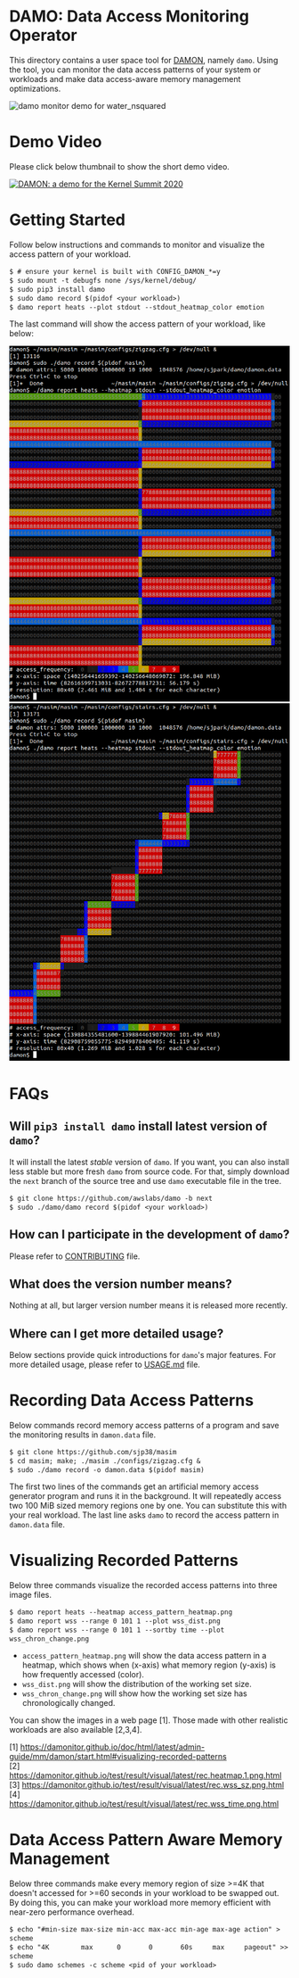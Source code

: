 DAMO: Data Access Monitoring Operator
=====================================

This directory contains a user space tool for
[DAMON](https://damonitor.github.io), namely ``damo``.  Using the tool, you can
monitor the data access patterns of your system or workloads and make data
access-aware memory management optimizations.

![damo monitor demo for water_nsquared](for_doc/damo_monitor_water_nsquared.gif)


Demo Video
==========

Please click below thumbnail to show the short demo video.

[![DAMON: a demo for the Kernel Summit 2020](
http://img.youtube.com/vi/l63eqbVBZRY/0.jpg)](
http://www.youtube.com/watch?v=l63eqbVBZRY
"DAMON: a demo for the Kernel Summit 2020")


Getting Started
===============

Follow below instructions and commands to monitor and visualize the access
pattern of your workload.

    $ # ensure your kernel is built with CONFIG_DAMON_*=y
    $ sudo mount -t debugfs none /sys/kernel/debug/
    $ sudo pip3 install damo
    $ sudo damo record $(pidof <your workload>)
    $ damo report heats --plot stdout --stdout_heatmap_color emotion

The last command will show the access pattern of your workload, like below:

![masim zigzag heatmap in ascii](for_doc/masim_zigzag_heatmap_ascii.png)
![masim stairs heatmap in ascii](for_doc/masim_stairs_heatmap_ascii.png)


FAQs
====

Will `pip3 install damo` install latest version of `damo`?
----------------------------------------------------------

It will install the latest _stable_ version of `damo`.  If you want, you can
also install less stable but more fresh `damo` from source code.  For that,
simply download the `next` branch of the source tree and use `damo` executable
file in the tree.

    $ git clone https://github.com/awslabs/damo -b next
    $ sudo ./damo/damo record $(pidof <your workload>)


How can I participate in the development of `damo`?
---------------------------------------------------

Please refer to [CONTRIBUTING](CONTIRUTING) file.


What does the version number means?
-----------------------------------

Nothing at all, but larger version number means it is released more recently.


Where can I get more detailed usage?
------------------------------------

Below sections provide quick introductions for `damo`'s major features.  For
more detailed usage, please refer to [USAGE.md](USAGE.md) file.


Recording Data Access Patterns
==============================

Below commands record memory access patterns of a program and save the
monitoring results in `damon.data` file.

    $ git clone https://github.com/sjp38/masim
    $ cd masim; make; ./masim ./configs/zigzag.cfg &
    $ sudo ./damo record -o damon.data $(pidof masim)

The first two lines of the commands get an artificial memory access generator
program and runs it in the background.  It will repeatedly access two 100 MiB
sized memory regions one by one.  You can substitute this with your real
workload.  The last line asks ``damo`` to record the access pattern in
``damon.data`` file.


Visualizing Recorded Patterns
=============================

Below three commands visualize the recorded access patterns into three
image files.

    $ damo report heats --heatmap access_pattern_heatmap.png
    $ damo report wss --range 0 101 1 --plot wss_dist.png
    $ damo report wss --range 0 101 1 --sortby time --plot wss_chron_change.png

- ``access_pattern_heatmap.png`` will show the data access pattern in a
  heatmap, which shows when (x-axis) what memory region (y-axis) is how
  frequently accessed (color).
- ``wss_dist.png`` will show the distribution of the working set size.
- ``wss_chron_change.png`` will show how the working set size has
  chronologically changed.

You can show the images in a web page [1].  Those made with other realistic
workloads are also available [2,3,4].

[1] https://damonitor.github.io/doc/html/latest/admin-guide/mm/damon/start.html#visualizing-recorded-patterns  
[2] https://damonitor.github.io/test/result/visual/latest/rec.heatmap.1.png.html  
[3] https://damonitor.github.io/test/result/visual/latest/rec.wss_sz.png.html  
[4] https://damonitor.github.io/test/result/visual/latest/rec.wss_time.png.html


Data Access Pattern Aware Memory Management
===========================================

Below three commands make every memory region of size >=4K that doesn't
accessed for >=60 seconds in your workload to be swapped out.  By doing this,
you can make your workload more memory efficient with near-zero performance
overhead.

    $ echo "#min-size max-size min-acc max-acc min-age max-age action" > scheme
    $ echo "4K        max      0       0       60s     max     pageout" >> scheme
    $ sudo damo schemes -c scheme <pid of your workload>
